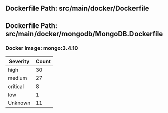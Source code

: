 ## Dockerfile Path: src/main/docker/Dockerfile


## Dockerfile Path: src/main/docker/mongodb/MongoDB.Dockerfile

### Docker Image: mongo:3.4.10
| Severity | Count |
|----------|-------|
| high | 30 |
| medium | 27 |
| critical | 8 |
| low | 1 |
| Unknown | 11 |
